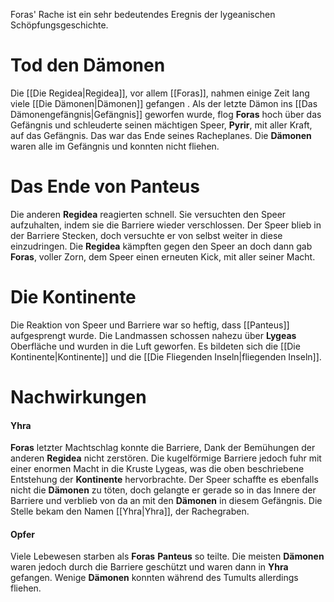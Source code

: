 Foras' Rache ist ein sehr bedeutendes Eregnis der lygeanischen Schöpfungsgeschichte.
# Tod den Dämonen
Die [[Die Regidea|Regidea]], vor allem [[Foras]], nahmen einige Zeit lang viele [[Die Dämonen|Dämonen]] gefangen . Als der letzte Dämon ins [[Das Dämonengefängnis|Gefängnis]] geworfen wurde, flog **Foras** hoch über das Gefängnis und schleuderte seinen mächtigen Speer, **Pyrir**, mit aller Kraft, auf das Gefängnis. Das war das Ende seines Racheplanes. Die **Dämonen** waren alle im Gefängnis und konnten nicht fliehen.
# Das Ende von Panteus
Die anderen **Regidea** reagierten schnell. Sie versuchten den Speer aufzuhalten, indem sie die Barriere wieder verschlossen. Der Speer blieb in der Barriere Stecken, doch versuchte er von selbst weiter in diese einzudringen. Die **Regidea** kämpften gegen den Speer an doch dann gab **Foras**, voller Zorn, dem Speer einen erneuten Kick, mit aller seiner Macht.
# Die Kontinente
Die Reaktion von Speer und Barriere war so heftig, dass [[Panteus]] aufgesprengt wurde. Die Landmassen schossen nahezu über **Lygeas** Oberfläche und wurden in die Luft geworfen. Es bildeten sich die [[Die Kontinente|Kontinente]] und die [[Die Fliegenden Inseln|fliegenden Inseln]].
# Nachwirkungen
#### Yhra
**Foras** letzter Machtschlag konnte die Barriere, Dank der Bemühungen der anderen **Regidea** nicht zerstören. Die kugelförmige Barriere jedoch fuhr mit einer enormen Macht in die Kruste Lygeas, was die oben beschriebene Entstehung der **Kontinente** hervorbrachte.
Der Speer schaffte es ebenfalls nicht die **Dämonen** zu töten, doch gelangte er gerade so in das Innere der Barriere und verblieb von da an mit den **Dämonen** in diesem Gefängnis. Die Stelle bekam den Namen [[Yhra|Yhra]], der Rachegraben.
#### Opfer
Viele Lebewesen starben als **Foras** **Panteus** so teilte. Die meisten **Dämonen** waren jedoch durch die Barriere geschützt und waren dann in **Yhra** gefangen. Wenige **Dämonen** konnten während des Tumults allerdings fliehen.
